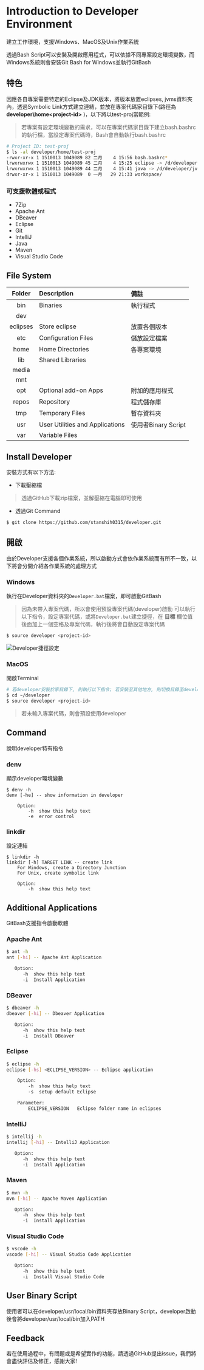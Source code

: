 # Introduction to Developer Environment

建立工作環境，支援Windows、MacOS及Unix作業系統

透過Bash Script可以安裝及開啟應用程式，可以依據不同專案設定環境變數，而Windows系統則會安裝Git Bash for Windows並執行GitBash

## 特色

因應各自專案需要特定的Eclipse及JDK版本，將版本放置eclipses, jvms資料夾內，透過Symbolic Link方式建立連結，並放在專案代碼家目錄下(路徑為 **developer\home\<project-id>** )，以下將以test-proj當範例:

> 若專案有設定環境變數的需求，可以在專案代碼家目錄下建立bash.bashrc的執行檔，當設定專案代碼時，Bash會自動執行bash.bashrc

```bash
# Project ID: test-proj
$ ls -al developer/home/test-proj
-rwxr-xr-x 1 1510013 1049089 82 二月    4 15:56 bash.bashrc*
lrwxrwxrwx 1 1510013 1049089 45 二月    4 15:25 eclipse -> /d/developer/eclipses/eclipse-jee-2019-06-R-win32-x86_64/
lrwxrwxrwx 1 1510013 1049089 44 二月    4 15:41 java -> /d/developer/jvms/jdk-7u02-windows-i586/
drwxr-xr-x 1 1510013 1049089  0 一月   29 21:33 workspace/
```

### 可支援軟體或程式

- 7Zip
- Apache Ant
- DBeaver
- Eclipse
- Git
- IntelliJ
- Java
- Maven
- Visual Studio Code

## File System

| Folder  | Description          | 備註         |
| :-----: | :------------------- | :----------- |
| bin     | Binaries             | 執行程式      |
| dev     |
| eclipses | Store eclipse        | 放置各個版本  |
| etc     | Configuration Files  | 儲放設定檔案  |
| home    | Home Directories     | 各專案環境    |
| lib     | Shared Libraries     |
| media   |
| mnt     |
| opt     | Optional add-on Apps | 附加的應用程式 |
| repos   | Repository           | 程式儲存庫     |
| tmp     | Temporary Files      | 暫存資料夾     |
| usr     | User Utilities and Applications | 使用者Binary Script |
| var     | Variable Files       |

## Install Developer

安裝方式有以下方法:

- 下載壓縮檔
> 透過GitHub下載zip檔案，並解壓縮在電腦即可使用
- 透過Git Command

```
$ git clone https://github.com/stanshih0315/developer.git
```

## 開啟

由於Developer支援各個作業系統，所以啟動方式會依作業系統而有所不一致，以下將會分開介紹各作業系統的處理方式

### Windows

執行在Developer資料夾的`Developer.bat`檔案，即可啟動GitBash

> 因為未帶入專案代碼，所以會使用預設專案代碼(developer)啟動
> 可以執行以下指令，設定專案代碼，或將`Developer.bat`建立捷徑，在 **目標** 欄位值後面加上一個空格及專案代碼，執行後將會自動設定專案代碼

```bash
$ source developer <project-id>
```

![Developer捷徑設定](https://i.imgur.com/BiwMhW9.png)


### MacOS

開啟Terminal

```bash
# 若developer安裝於家目錄下, 則執行以下指令; 若安裝至其他地方, 則切換目錄至developer資料夾
$ cd ~/developer
$ source developer <project-id>
```

> 若未輸入專案代碼，則會預設使用developer

## Command

說明developer特有指令

### denv

顯示developer環境變數

```bash=
$ denv -h
denv [-he] -- show information in developer

    Option:
        -h  show this help text
        -e  error control
```

### linkdir

設定連結

```bash=
$ linkdir -h
linkdir [-h] TARGET LINK -- create link
    For Windows, create a Directory Junction
    For Unix, create symbolic link

    Option:
        -h  show this help text
```

## Additional Applications

GitBash支援指令啟動軟體

### Apache Ant

```bash
$ ant -h
ant [-hi] -- Apache Ant Application

   Option:
      -h  show this help text
      -i  Install Application
```

### DBeaver

```bash
$ dbeaver -h
dbeaver [-hi] -- Dbeaver Application

   Option:
      -h  show this help text
      -i  Install DBeaver
```

### Eclipse

```bash
$ eclipse -h
eclipse [-hs] <ECLIPSE_VERSION> -- Eclipse application

    Option:
        -h  show this help text
        -s  setup default Eclipse

    Parameter:
        ECLIPSE_VERSION   Eclipse folder name in eclipses
```

### IntelliJ

```bash
$ intellij -h
intellij [-hi] -- IntelliJ Application

   Option:
      -h  show this help text
      -i  Install Application
```

### Maven

```bash
$ mvn -h
mvn [-hi] -- Apache Maven Application

   Option:
      -h  show this help text
      -i  Install Application
```

### Visual Studio Code

```bash
$ vscode -h
vscode [-hi] -- Visual Studio Code Application

   Option:
      -h  show this help text
      -i  Install Visual Studio Code
```

## User Binary Script

使用者可以在developer/usr/local/bin資料夾存放Binary Script，developer啟動後會將developer/usr/local/bin加入PATH

## Feedback

若在使用過程中，有問題或是希望實作的功能，請透過GitHub提出issue，我們將會盡快評估及修正，感謝大家!